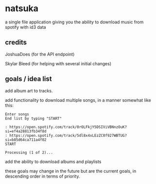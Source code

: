 # natsuka
a single file application giving you the ability to download music from spotify with id3 data
## credits
JoshuaDoes (for the API endpoint)

Skylar Bleed (for helping with several initial changes)

## goals / idea list
add album art to tracks.

add functionality to download multiple songs, in a manner somewhat like this:

```
Enter songs
End list by typing "START"

: https://open.spotify.com/track/0rOLFkjY5DSIViVBNnzOuK?si=ef4a28813fb34f8d
: https://open.spotify.com/track/5dl8x4xLEzZC0f927WBTUG?si=b85d64ca711a4f02
START

Processing (1 of 2)...
```

add the ability to download albums and playlists

these goals may change in the future but are the current goals, in descending order in terms of priority.
